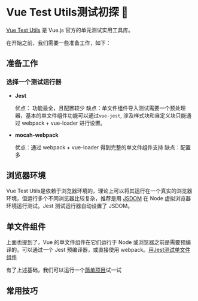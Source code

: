 # Vue Test Utils测试初探 :running:

[Vue Test Utils](https://vue-test-utils.vuejs.org/zh/) 是 Vue.js 官方的单元测试实用工具库。

在开始之前，我们需要一些准备工作，如下：

## 准备工作
### 选择一个测试运行器
* **Jest**

    优点： 功能最全，且配置较少
    缺点：单文件组件导入测试需要一个预处理器，基本的单文件组件功能可以通过`vue-jest`, 涉及样式块和自定义块只能通过 webpack + vue-loader 进行设置。

* **mocah-webpack**

    优点：通过 webpack + vue-loader 得到完整的单文件组件支持
    缺点：配置多

## 浏览器环境
Vue Test Utils是依赖于浏览器环境的，理论上可以将其运行在一个真实的浏览器环境，但运行多个不同浏览器比较复杂，推荐是用 [JSDOM](https://github.com/jsdom/jsdom) 在 Node 虚拟浏览器环境运行测试。Jest 测试运行器自动设置了 JSDOM。

## 单文件组件
上面也提到了，Vue 的单文件组件在它们运行于 Node 或浏览器之前是需要预编译的。可以通过一个 Jest 预编译器，或直接使用 webpack。[用Jest测试单文件组件](https://vue-test-utils.vuejs.org/zh/guides/testing-single-file-components-with-jest.html)

有了上述基础，我们可以运行一个[简单项目](https://github.com/vuejs/vue-test-utils-jest-example)试一试

## 常用技巧


